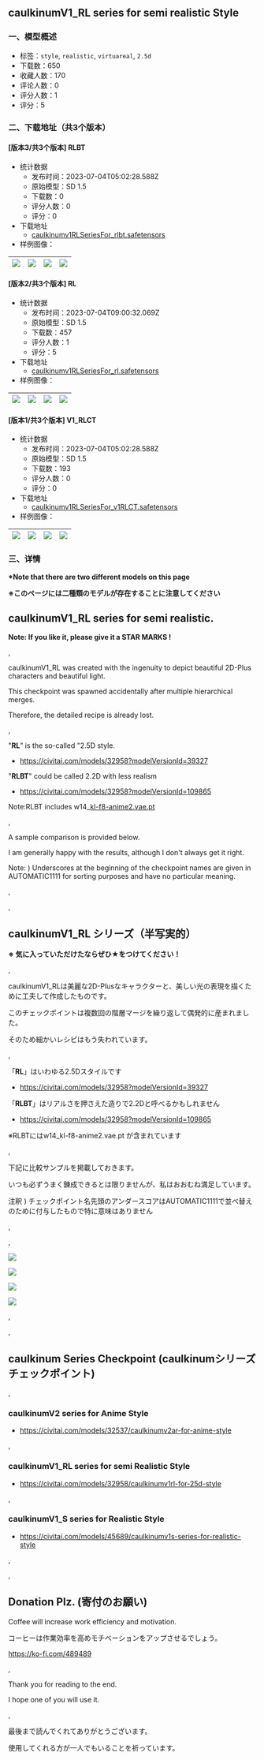 ## caulkinumV1_RL series for semi realistic Style
### 一、模型概述

- 标签：`style`, `realistic`, `virtuareal`, `2.5d`
- 下载数：650
- 收藏人数：170
- 评论人数：0
- 评分人数：1
- 评分：5

### 二、下载地址（共3个版本）

#### [版本3/共3个版本] RLBT

- 统计数据
  - 发布时间：2023-07-04T05:02:28.588Z
  - 原始模型：SD 1.5
  - 下载数：0
  - 评分人数：0
  - 评分：0
- 下载地址
  - [caulkinumv1RLSeriesFor_rlbt.safetensors](https://civitai.com/api/download/models/109865)
- 样例图像：

| <img src="https://image.civitai.com/xG1nkqKTMzGDvpLrqFT7WA/133df5c4-19ca-4f5f-872c-482ef484f8db/width=450/1399361.jpeg" /> | <img src="https://image.civitai.com/xG1nkqKTMzGDvpLrqFT7WA/7e9c4464-a34d-45cc-911a-040fe4612d80/width=450/1399449.jpeg" /> | <img src="https://image.civitai.com/xG1nkqKTMzGDvpLrqFT7WA/370f91b4-c21e-4cce-bbe7-dcfc3732e8df/width=450/1399450.jpeg" /> | <img src="https://image.civitai.com/xG1nkqKTMzGDvpLrqFT7WA/8db14aa8-4296-47cc-b606-af3627c7373e/width=450/1399358.jpeg" /> |
| ---- | ---- | ---- | ---- |

#### [版本2/共3个版本] RL

- 统计数据
  - 发布时间：2023-07-04T09:00:32.069Z
  - 原始模型：SD 1.5
  - 下载数：457
  - 评分人数：1
  - 评分：5
- 下载地址
  - [caulkinumv1RLSeriesFor_rl.safetensors](https://civitai.com/api/download/models/39327)
- 样例图像：

| <img src="https://image.civitai.com/xG1nkqKTMzGDvpLrqFT7WA/40ebced5-7338-40ab-28a5-31f5305d5300/width=450/435441.jpeg" /> | <img src="https://image.civitai.com/xG1nkqKTMzGDvpLrqFT7WA/31f5f97e-5624-4d88-5b27-ae1abfa94000/width=450/435442.jpeg" /> | <img src="https://image.civitai.com/xG1nkqKTMzGDvpLrqFT7WA/83430f48-0ab3-47d4-64e4-74ce8d185900/width=450/435437.jpeg" /> | <img src="https://image.civitai.com/xG1nkqKTMzGDvpLrqFT7WA/be57fad2-ddb2-4b9c-204a-cdf54c0e1700/width=450/435446.jpeg" /> |
| ---- | ---- | ---- | ---- |

#### [版本1/共3个版本] V1_RLCT

- 统计数据
  - 发布时间：2023-07-04T05:02:28.588Z
  - 原始模型：SD 1.5
  - 下载数：193
  - 评分人数：0
  - 评分：0
- 下载地址
  - [caulkinumv1RLSeriesFor_v1RLCT.safetensors](https://civitai.com/api/download/models/47878)
- 样例图像：

| <img src="https://image.civitai.com/xG1nkqKTMzGDvpLrqFT7WA/c9f38c61-d433-486c-5f16-700a0e6b4200/width=450/515255.jpeg" /> | <img src="https://image.civitai.com/xG1nkqKTMzGDvpLrqFT7WA/ee899775-ed48-4c9a-2d03-f1093bf8a100/width=450/515254.jpeg" /> | <img src="https://image.civitai.com/xG1nkqKTMzGDvpLrqFT7WA/96703680-15ae-411e-fce2-14f44d0c6b00/width=450/515251.jpeg" /> | <img src="https://image.civitai.com/xG1nkqKTMzGDvpLrqFT7WA/0efbb014-50ff-40f7-ca77-123bbc50a000/width=450/515256.jpeg" /> |
| ---- | ---- | ---- | ---- |


### 三、详情
<p><strong>*Note that there are two different models on this page</strong></p><p><strong>※このページには二種類のモデルが存在することに注意してください</strong></p><p></p><h2 id="heading-715">caulkinumV1_RL series for semi realistic.</h2><p><strong>Note: If you like it, please give it a STAR MARKS !</strong></p><p>,</p><p>caulkinumV1_RL was created with the ingenuity to depict beautiful 2D-Plus characters and beautiful light.</p><p>This checkpoint was spawned accidentally after multiple hierarchical merges.</p><p>Therefore, the detailed recipe is already lost.</p><p>,</p><p>"<strong>RL</strong>" is the so-called "2.5D style.</p><ul><li><p><a target="_blank" rel="ugc" href="https://civitai.com/models/32958?modelVersionId=39327">https://civitai.com/models/32958?modelVersionId=39327</a></p></li></ul><p>"<strong>RLBT</strong>" could be called 2.2D with less realism</p><ul><li><p><a target="_blank" rel="ugc" href="https://civitai.com/models/32958?modelVersionId=109865">https://civitai.com/models/32958?modelVersionId=109865</a></p></li></ul><p>Note:RLBT includes w14_<a target="_blank" rel="ugc" href="http://kl-f8-anime2.vae.pt">kl-f8-anime2.vae.pt</a></p><p>,</p><p>A sample comparison is provided below.</p><p>I am generally happy with the results, although I don't always get it right.</p><p>Note: ) Underscores at the beginning of the checkpoint names are given in AUTOMATIC1111 for sorting purposes and have no particular meaning.</p><p>,</p><p>,</p><h2 id="heading-716">caulkinumV1_RL シリーズ（半写実的）</h2><p><strong>※ 気に入っていただけたならぜひ★をつけてください！</strong></p><p>,</p><p>caulkinumV1_RLは美麗な2D-Plusなキャラクターと、美しい光の表現を描くために工夫して作成したものです。</p><p>このチェックポイントは複数回の階層マージを繰り返して偶発的に産まれました。</p><p>そのため細かいレシピはもう失われています。</p><p>,</p><p>「<strong>RL</strong>」はいわゆる2.5Dスタイルです</p><ul><li><p><a target="_blank" rel="ugc" href="https://civitai.com/models/32958?modelVersionId=39327">https://civitai.com/models/32958?modelVersionId=39327</a></p></li></ul><p>「<strong>RLBT</strong>」はリアルさを押さえた造りで2.2Dと呼べるかもしれません</p><ul><li><p><a target="_blank" rel="ugc" href="https://civitai.com/models/32958?modelVersionId=109865">https://civitai.com/models/32958?modelVersionId=109865</a></p></li></ul><p>※RLBTにはw14_kl-f8-anime2.vae.pt が含まれています</p><p>,</p><p>下記に比較サンプルを掲載しておきます。</p><p>いつも必ずうまく錬成できるとは限りませんが、私はおおむね満足しています。</p><p>注釈 ) チェックポイント名先頭のアンダースコアはAUTOMATIC1111で並べ替えのために付与したもので特に意味はありません</p><p>,</p><p>,</p><p><img src="https://image.civitai.com/xG1nkqKTMzGDvpLrqFT7WA/591e1ec2-7a9a-4dc5-92ae-07aeed81f3d0/width=525/591e1ec2-7a9a-4dc5-92ae-07aeed81f3d0.jpeg" /></p><p><img src="https://image.civitai.com/xG1nkqKTMzGDvpLrqFT7WA/ff3d320e-5ce8-4b61-b810-f981cca5cd5d/width=525/ff3d320e-5ce8-4b61-b810-f981cca5cd5d.jpeg" /></p><p><img src="https://image.civitai.com/xG1nkqKTMzGDvpLrqFT7WA/8f2ebb86-9f56-4f50-8a98-9ce5cf7d9197/width=525/8f2ebb86-9f56-4f50-8a98-9ce5cf7d9197.jpeg" /></p><p><img src="https://image.civitai.com/xG1nkqKTMzGDvpLrqFT7WA/41794a19-85ba-4064-a03d-1cd5baca68bd/width=525/41794a19-85ba-4064-a03d-1cd5baca68bd.jpeg" /></p><p>,</p><p>,</p><h2 id="heading-717">caulkinum Series Checkpoint (caulkinumシリーズ チェックポイント)</h2><p>,</p><h3 id="heading-718">caulkinumV2 series for Anime Style</h3><ul><li><p><a target="_blank" rel="ugc" href="https://civitai.com/models/32537/caulkinumv2ar-for-anime-style">https://civitai.com/models/32537/caulkinumv2ar-for-anime-style</a></p></li></ul><p>,</p><h3 id="heading-719">caulkinumV1_RL series for semi Realistic Style</h3><ul><li><p><a target="_blank" rel="ugc" href="https://civitai.com/models/32958/caulkinumv1rl-for-25d-style">https://civitai.com/models/32958/caulkinumv1rl-for-25d-style</a></p></li></ul><p>,</p><h3 id="heading-720">caulkinumV1_S series for Realistic Style</h3><ul><li><p><a target="_blank" rel="ugc" href="https://civitai.com/models/45689/caulkinumv1s-series-for-realistic-style">https://civitai.com/models/45689/caulkinumv1s-series-for-realistic-style</a></p></li></ul><p>,</p><p>,</p><h2 id="heading-721">Donation Plz. (寄付のお願い)</h2><p>Coffee will increase work efficiency and motivation.</p><p>コーヒーは作業効率を高めモチベーションをアップさせるでしょう。</p><p><a target="_blank" rel="ugc" href="https://ko-fi.com/489489">https://ko-fi.com/489489</a></p><p>,</p><p>Thank you for reading to the end.</p><p>I hope one of you will use it.</p><p>,</p><p>最後まで読んでくれてありがとうございます。</p><p>使用してくれる方が一人でもいることを祈っています。</p><p></p>